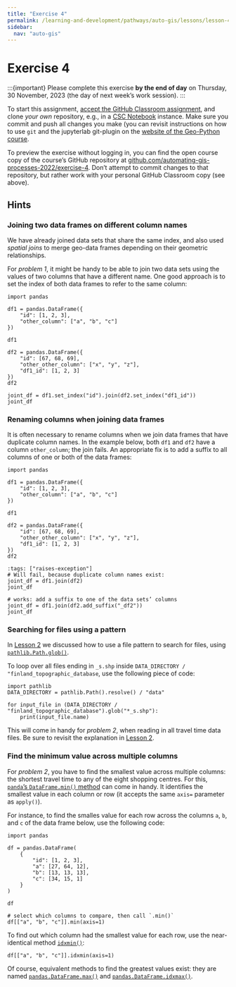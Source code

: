 ```yaml
---
title: "Exercise 4"
permalink: /learning-and-development/pathways/auto-gis/lessons/lesson-4/exercise-4/
sidebar:
  nav: "auto-gis"
---
```



# Exercise 4

:::{important}
Please complete this exercise
**by the end of day** on Thursday, 30 November, 2023
(the day of next week’s work session).
:::

To start this assignment, [accept the GitHub Classroom
assignment](https://classroom.github.com/a/h_RCOR5r), and clone *your own*
repository, e.g., in a [CSC
Notebook](../../course-info/course-environment)
instance. Make sure you commit and push all changes you make (you can
revisit instructions on how to use `git` and the jupyterlab git-plugin
on the [website of the Geo-Python
course](https://geo-python-site.readthedocs.io/en/latest/lessons/l2/git-basics.html).

To preview the exercise without logging in, you can find the open course copy
of the course’s GitHub repository at
[github.com/automating-gis-processes-2022/exercise-4](https://github.com/Automating-GIS-processes-II-2023/Exercise-4).
Don’t attempt to commit changes to that repository, but rather work with your
personal GitHub Classroom copy (see above).


## Hints

### Joining two data frames on different column names

We have already joined data sets that share the same index, and also used
*spatial joins* to merge geo-data frames depending on their geometric
relationships.

For *problem 1*, it might be handy to be able to join two data sets using
the values of two columns that have a different name. One good approach is to
set the index of both data frames to refer to the same column:

```{code-cell}
import pandas

df1 = pandas.DataFrame({
    "id": [1, 2, 3],
    "other_column": ["a", "b", "c"]
})

df1
```

```{code-cell}
df2 = pandas.DataFrame({
    "id": [67, 68, 69],
    "other_other_column": ["x", "y", "z"],
    "df1_id": [1, 2, 3]
})
df2
```

```{code-cell}
joint_df = df1.set_index("id").join(df2.set_index("df1_id"))
joint_df
```


### Renaming columns when joining data frames

It is often necessary to rename columns when we join data frames that have
duplicate column names. In the example below, both `df1` and `df2` have a
column `other_column`; the join fails. An appropriate fix is to add a suffix
to all columns of one or both of the data frames:

```{code-cell}
import pandas

df1 = pandas.DataFrame({
    "id": [1, 2, 3],
    "other_column": ["a", "b", "c"]
})

df1
```

```{code-cell}
df2 = pandas.DataFrame({
    "id": [67, 68, 69],
    "other_other_column": ["x", "y", "z"],
    "df1_id": [1, 2, 3]
})
df2
```

```{code-cell}
:tags: ["raises-exception"]
# Will fail, because duplicate column names exist:
joint_df = df1.join(df2)
joint_df
```

```{code-cell}
# works: add a suffix to one of the data sets’ columns
joint_df = df1.join(df2.add_suffix("_df2"))
joint_df
```


### Searching for files using a pattern

In [Lesson
2](../lesson-2/geopandas-an-introduction)
we discussed how to use a file pattern to search for files, using
[`pathlib.Path.glob()`](https://docs.python.org/3/library/pathlib.html#pathlib.Path.glob).

To loop over all files ending in `_s.shp` inside `DATA_DIRECTORY /
"finland_topographic_database`, use the following piece of code:

```{code-cell}
import pathlib
DATA_DIRECTORY = pathlib.Path().resolve() / "data"

for input_file in (DATA_DIRECTORY / "finland_topographic_database").glob("*_s.shp"):
    print(input_file.name)
```

This will come in handy for *problem 2*, when reading in all travel time data
files. Be sure to revisit the explanation in [Lesson
2](../lesson-2/geopandas-an-introduction).


### Find the minimum value across multiple columns

For *problem 2*, you have to find the smallest value across multiple columns:
the shortest travel time to any of the eight shopping centres. For this,
[`panda`’s `DataFrame.min()`
method](https://pandas.pydata.org/pandas-docs/stable/reference/api/pandas.DataFrame.min.html)
can come in handy. It identifies the smallest value in each column or row (it
accepts the same `axis=` parameter as `apply()`).

For instance, to find the smalles value for each row across the columns `a`,
`b`, and `c` of the data frame below, use the following code:

```{code-cell}
import pandas

df = pandas.DataFrame(
    {
        "id": [1, 2, 3],
        "a": [27, 64, 12],
        "b": [13, 13, 13],
        "c": [34, 15, 1]
    }
)

df
```

```{code-cell}
# select which columns to compare, then call `.min()`
df[["a", "b", "c"]].min(axis=1)
```

To find out which column had the smallest value for each row, use the
near-identical method
[`idxmin()`](https://pandas.pydata.org/pandas-docs/stable/reference/api/pandas.DataFrame.idxmin.html):

```{code-cell}
df[["a", "b", "c"]].idxmin(axis=1)
```

Of course, equivalent methods to find the greatest values exist: they are named
[`pandas.DataFrame.max()`](https://pandas.pydata.org/pandas-docs/stable/reference/api/pandas.DataFrame.max.html)
and
[`pandas.DataFrame.idxmax()`](https://pandas.pydata.org/pandas-docs/stable/reference/api/pandas.DataFrame.idxmax.html).
